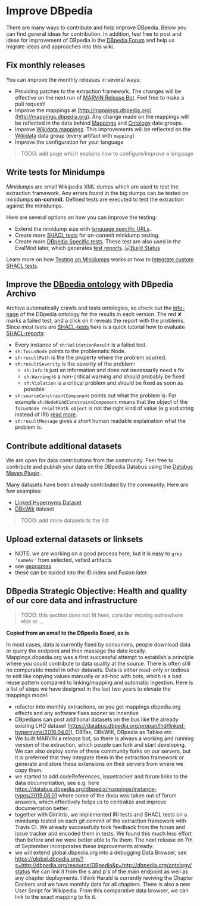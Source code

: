 # Improve DBpedia 

There are many ways to contribute and help improve DBpedia. Below you can find general ideas for contribution. In addition, feel free to post and ideas for improvement of DBpedia in the [DBpedia Forum](https://forum.dbpedia.org) and help us migrate ideas and approaches into this wiki.

## Fix monthly releases

You can improve the monthly releases in several ways:

* Providing patches to the extraction framework. The changes will be effective on the next run of [MARVIN Release Bot](http://dev.dbpedia.org/MARVIN_Release_Bot). Feel free to make a pull request!
* Improve the mappings at [http://mappings.dbpedia.org](http://mappings.dbpedia.org). Any change made on the mappings will be reflected in the data behind [Mappings](https://databus.dbpedia.org/dbpedia/mappings) and [Ontology](https://databus.dbpedia.org/dbpedia/ontology) data groups.
* Improve [Wikidata mappings](https://github.com/dbpedia/extraction-framework/blob/master/core/src/main/resources/wikidatar2r.json). This improvements will be reflected on the [Wikidata](https://databus.dbpedia.org/dbpedia/wikidata) data group (every artifact with `mapping`)
* Improve the configuration for your language

> TODO: add page which explains how to configure/improve a language

## Write tests for Minidumps

*Minidumps* are small Wikipedia XML dumps which are used to test the extraction framework.
Any errors found in the big dumps can be tested on minidumps **on-commit**.
Defined tests are executed to test the extraction against the minidumps.

Here are several options on how you can improve the testing:

* Extend the minidump size with [language specific URLs](https://github.com/dbpedia/extraction-framework/blob/master/dump/src/test/bash/uris.lst).
* Create more [SHACL tests](https://github.com/dbpedia/extraction-framework/blob/master/dump/src/test/resources/custom-shacl-tests.ttl) for on-commit minidump testing. 
* Create more [DBpedia Specific tests](https://github.com/dbpedia/extraction-framework/blob/master/dump/src/test/resources/dbpedia-specific-ci-tests.ttl). These test are also used in the EvalMod later, which generates [test reports](http://akswnc7.informatik.uni-leipzig.de/eval/repo//dbpedia/mappings/mappingbased-objects/2019.08.30/c6da97f40f67a6fce0f6a254ea122bb9a1d918725e088c1fadc7b0dbae0106c5.html). [![Build Status](http://akswnc7.informatik.uni-leipzig.de/eval/repo//dbpedia/mappings/mappingbased-objects/2019.08.30/c6da97f40f67a6fce0f6a254ea122bb9a1d918725e088c1fadc7b0dbae0106c5.svg)](http://akswnc7.informatik.uni-leipzig.de/eval/repo//dbpedia/mappings/mappingbased-objects/2019.08.30/c6da97f40f67a6fce0f6a254ea122bb9a1d918725e088c1fadc7b0dbae0106c5.html) 

Learn more on how [Testing on Minidumps](http://dev.dbpedia.org/Testing_on_Minidumps) works or how to [Integrate custom SHACL tests](http://dev.dbpedia.org/Integrating_SHACL_Tests).

## Improve the [DBpedia ontology](http://dbpedia.org/ontology/) with DBpedia Archivo

Archivo automatically crawls and tests ontologies, so check out the [info-page](http://archivo.dbpedia.org/info?o=http://dbpedia.org/ontology/) of the DBpedia ontology for the results in each version. The red ✘ marks a failed test, and a click on it reveals the report with the problems.
Since most tests are [SHACL-tests](https://www.w3.org/TR/shacl/) here is a quick tutorial how to evaluate [SHACL-reports](https://www.w3.org/TR/shacl/#dfn-validation-report):
* Every instance of `sh:ValidationResult` is a failed test.
* `sh:focusNode` points to the problematic Node.
* `sh:resultPath` is the the property where the problem ocurred.
* `sh:resultSeverity` is the severity of the problem:
  * `sh:Info` is just an information and does not necessarily need a fix
  * `sh:Warning` is a non-critical warning and should probably be fixed
  * `sh:Violation` is a critical problem and should be fixed as soon as possible
* `sh:sourceConstraintComponent` points out what the problem is: For example `sh:NodeKindConstraintComponent` means that the object of the `focusNode resultPath object` is not the right kind of value (e.g xsd:string instead of IRI) [read more](https://www.w3.org/TR/shacl/#dfn-constraint-component).
* `sh:resultMessage` gives a short human readable explaination what the problem is.

## Contribute additional datasets

We are open for data contributions from the community.
Feel free to contribute and publish your data on the DBpedia Databus using the [Databus Maven Plugin](http://dev.dbpedia.org/Databus_Upload_Client).

Many datasets have been already contributed by the community. Here are few examples:
* [Linked Hypernyms Dataset](https://databus.dbpedia.org/propan/lhd/linked-hypernyms/2016.04.01)
* [DBkWik](https://databus.dbpedia.org/sven-h/dbkwik/dbkwik/2019.09.02) dataset 

> TODO: add more datasets to the list

## Upload external datasets or linksets
* NOTE: we are working on a good process here, but it is easy to `grep 'sameAs'` from selected, vetted artifacts
* see [geonames](https://databus.dbpedia.org/kurzum/cleaned-data/geonames/2018.03.11)
* these can be loaded into the ID index and Fusion later. 

## DBpedia Strategic Objective: Health and quality of our core data and infrastructure

> TODO: this section does not fit here, consider moving somewhere else or ...

**Copied from an email to the DBpedia Board, as is**

In most cases, data is currently fixed by consumers, people download data or query the endpoint and then massage the data locally. Mappings.dbpedia.org was a first successful attempt to establish a principle where you could contribute to data quality at the source. There is often still no comparable model in other datasets. Data is either read-only or tedious to edit like copying values manually or ad-hoc with bots, which is a bad reuse pattern compared to linking/mapping and automatic ingestion. Here is a list of steps we have designed in the last two years to elevate the mappings model:

* refactor into monthly extractions, so you get mappings.dbpedia.org effects and any software fixes sooner as incentive
* DBpedians can post additional datasets on the bus like the already existing LHD dataset (https://databus.dbpedia.org/propan/lhd/linked-hypernyms/2016.04.01), DBTax, DBkWIK, DBpedia as Tables etc.
* We built MARVIN a release bot, so there is always a working and running version of the extraction, which people can fork and start developing. We can also deploy some of these community forks on our servers, but it is preferred that they integrate them in the extraction framework or generate and store these extensions on their servers from where we copy them.
* we started to add codeReferences, issuetracker and forum links to the data documentation, see e.g. here https://databus.dbpedia.org/dbpedia/mappings/instance-types/2019.08.01 where some of the docu was taken out of forum answers, which effectively helps us to centralize and improve documentation better.
* together with Dimitris, we implemented IRI tests and SHACL tests on a minidump tested on each git commit of the extraction framework with Travis CI. We already successfully took feedback from the forum and issue tracker and encoded them in tests. We found this much less effort than before and we were better able to fix them. The next release on 7th of September incorporates these improvements already.
* we will extend global.dbpedia.org into a debugging Data Browser, see https://global.dbpedia.org/?s=http://dbpedia.org/resource/DBpedia&p=http://dbpedia.org/ontology/status We can link it from the s and p's of the main endpoint as well as any chapter deployments. I think Harald is currently reviving the Chapter Dockers and we have monthly data for all chapters. There is also a new User Script for Wikipedia. From this comparative data browser, we can link to the exact mapping to fix it.
